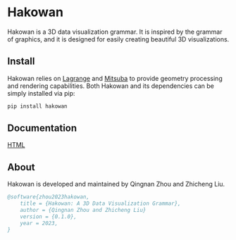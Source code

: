 # Hakowan
Hakowan is a 3D data visualization grammar. It is inspired by the grammar of graphics, and it is
designed for easily creating beautiful 3D visualizations.

## Install

Hakowan relies on [Lagrange](https://opensource.adobe.com/lagrange-docs/) and
[Mitsuba](https://www.mitsuba-renderer.org/) to provide geometry processing and rendering
capabilities. Both Hakowan and its dependencies can be simply installed via pip:

```sh
pip install hakowan
```

## Documentation

[HTML](https://qnzhou.github.io/hakowan/)

## About

Hakowan is developed and maintained by Qingnan Zhou and Zhicheng Liu.

```bibtex
@software{zhou2023hakowan,
    title = {Hakowan: A 3D Data Visualization Grammar},
    author = {Qingnan Zhou and Zhicheng Liu}
    version = {0.1.0},
    year = 2023,
}
```

